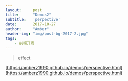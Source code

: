 ```yaml
---
layout:     post
title:      "Demos2"
subtitle:   'perpective'
date:       2017-10-27
author:     "Amber"
header-img: "img/post-bg-2017-2.jpg"
tags:
    - 前端开发
---
```

>effect

[https://amberz1990.github.io/demos/perspective.html](https://amberz1990.github.io/demos/perspective.html)

